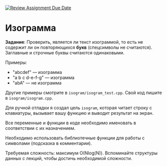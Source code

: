 [![Review Assignment Due Date](https://classroom.github.com/assets/deadline-readme-button-24ddc0f5d75046c5622901739e7c5dd533143b0c8e959d652212380cedb1ea36.svg)](https://classroom.github.com/a/hiOx3_p6)
# Изограмма
**Задание**: Проверить, является ли текст изограммой, то есть не содержит ли он повторяющихся **букв** (спецсимволы не считаются). Заглавные и строчные буквы считаются одинаковыми.

Примеры:

* "abcdef" — изограмма
* "a b c d-e-f-g" — изограмма
* "abA" — не изограмма

Другие примеры смотрите в `isogram/isogram_test.cpp`. Свой код пишите в `isogram/isogram.cpp`.

Для ручной отладки я создал цель `isogram`, которая читает строку с клавиатуры, вызывает вашу функцию и выводит результат на экран.

Все переменные и функции в коде необходимо именовать в соответствии с их назначением.

Необходимо использовать библиотечные функции для работы с символами (подсказка в комментарии). 

Требуемая сложность: максимум O(Nlog(N)). Вспоминайте структуры данных с лекций, чтобы достичь необходимой сложности. 
